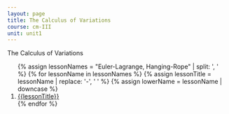 ```yaml
---
layout: page
title: The Calculus of Variations
course: cm-III
unit: unit1
---
```


The Calculus of Variations

<ol>
{% assign lessonNames = "Euler-Lagrange, Hanging-Rope" | split: ', ' %}
{% for lessonName in lessonNames %}
{% assign lessonTitle = lessonName | replace:  '-', ' ' %}
{% assign lowerName = lessonName | downcase %}
<li> <a class = "page-link" href = "{{ lowerName | prepend: current_page.permalink}}"> {{lessonTitle}} </a> </li>
{% endfor %}
</ol>
